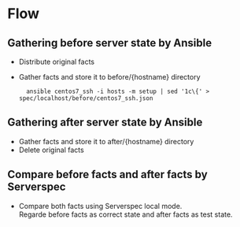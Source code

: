 # Flow

## Gathering before server state by Ansible

- Distribute original facts
- Gather facts and store it to before/{hostname} directory

		ansible centos7_ssh -i hosts -m setup | sed '1c\{' > spec/localhost/before/centos7_ssh.json

## Gathering after server state by Ansible

- Gather facts and store it to after/{hostname} directory
- Delete original facts

## Compare before facts and after facts by Serverspec

- Compare both facts using Serverspec local mode.  
  Regarde before facts as correct state and after facts as test state.

